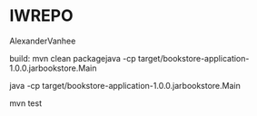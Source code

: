 # IWREPO
AlexanderVanhee

build:
mvn clean packagejava -cp target/bookstore-application-1.0.0.jarbookstore.Main

java -cp target/bookstore-application-1.0.0.jarbookstore.Main

mvn test
